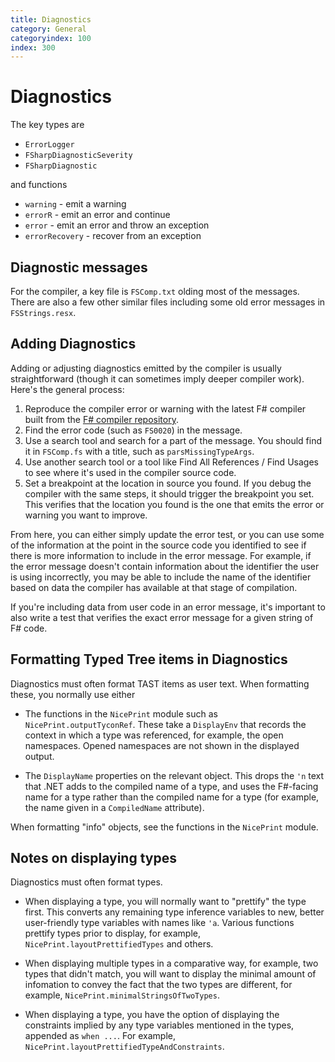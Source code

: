 ```yaml
---
title: Diagnostics
category: General
categoryindex: 100
index: 300
---
```

# Diagnostics

The key types are 

* `ErrorLogger`
* `FSharpDiagnosticSeverity`
* `FSharpDiagnostic`

and functions

* `warning` - emit a warning
* `errorR` - emit an error and continue
* `error` - emit an error and throw an exception
* `errorRecovery` - recover from an exception

## Diagnostic messages

For the compiler, a key file is `FSComp.txt` olding most of the messages. There are also a few other similar files including some old error messages in `FSStrings.resx`.

## Adding Diagnostics

Adding or adjusting diagnostics emitted by the compiler is usually straightforward (though it can sometimes imply deeper compiler work). Here's the general process:

1. Reproduce the compiler error or warning with the latest F# compiler built from the [F# compiler repository](https://github.com/dotnet/fsharp).
2. Find the error code (such as `FS0020`) in the message.
3. Use a search tool and search for a part of the message. You should find it in `FSComp.fs` with a title, such as `parsMissingTypeArgs`.
4. Use another search tool or a tool like Find All References / Find Usages to see where it's used in the compiler source code.
5. Set a breakpoint at the location in source you found. If you debug the compiler with the same steps, it should trigger the breakpoint you set. This verifies that the location you found is the one that emits the error or warning you want to improve.

From here, you can either simply update the error test, or you can use some of the information at the point in the source code you identified to see if there is more information to include in the error message. For example, if the error message doesn't contain information about the identifier the user is using incorrectly, you may be able to include the name of the identifier based on data the compiler has available at that stage of compilation.

If you're including data from user code in an error message, it's important to also write a test that verifies the exact error message for a given string of F# code.

## Formatting Typed Tree items in Diagnostics

Diagnostics must often format TAST items as user text. When formatting these, you normally use either

* The functions in the `NicePrint` module such as `NicePrint.outputTyconRef`. These take a `DisplayEnv` that records the context in which a type was referenced, for example, the open namespaces. Opened namespaces are not shown in the displayed output.

* The `DisplayName` properties on the relevant object. This drops the `'n` text that .NET adds to the compiled name of a type, and uses the F#-facing name for a type rather than the compiled name for a type (for example, the name given in a `CompiledName` attribute).

When formatting "info" objects, see the functions in the `NicePrint` module.

## Notes on displaying types

Diagnostics must often format types.

* When displaying a type, you will normally want to "prettify" the type first. This converts any remaining type inference variables to new, better user-friendly type variables with names like `'a`. Various functions prettify types prior to display, for example, `NicePrint.layoutPrettifiedTypes` and others.

* When displaying multiple types in a comparative way, for example, two types that didn't match, you will want to display the minimal amount of infomation to convey the fact that the two types are different, for example, `NicePrint.minimalStringsOfTwoTypes`.

* When displaying a type, you have the option of displaying the constraints implied by any type variables mentioned in the types, appended as `when ...`. For example, `NicePrint.layoutPrettifiedTypeAndConstraints`.

